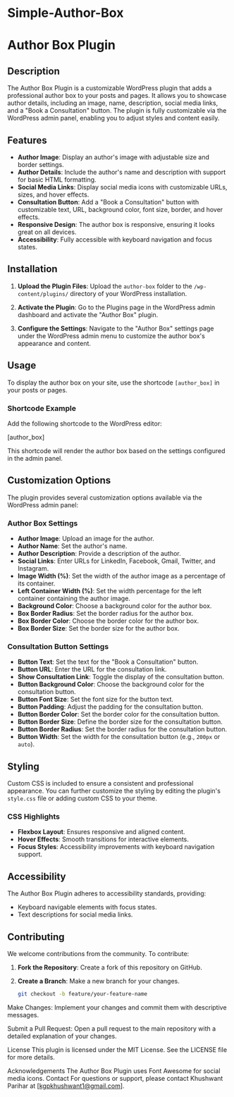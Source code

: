 # Simple-Author-Box

# Author Box Plugin

## Description

The Author Box Plugin is a customizable WordPress plugin that adds a professional author box to your posts and pages. It allows you to showcase author details, including an image, name, description, social media links, and a "Book a Consultation" button. The plugin is fully customizable via the WordPress admin panel, enabling you to adjust styles and content easily.

## Features

- **Author Image**: Display an author's image with adjustable size and border settings.
- **Author Details**: Include the author's name and description with support for basic HTML formatting.
- **Social Media Links**: Display social media icons with customizable URLs, sizes, and hover effects.
- **Consultation Button**: Add a "Book a Consultation" button with customizable text, URL, background color, font size, border, and hover effects.
- **Responsive Design**: The author box is responsive, ensuring it looks great on all devices.
- **Accessibility**: Fully accessible with keyboard navigation and focus states.

## Installation

1. **Upload the Plugin Files**: Upload the `author-box` folder to the `/wp-content/plugins/` directory of your WordPress installation.
   
2. **Activate the Plugin**: Go to the Plugins page in the WordPress admin dashboard and activate the "Author Box" plugin.

3. **Configure the Settings**: Navigate to the "Author Box" settings page under the WordPress admin menu to customize the author box's appearance and content.

## Usage

To display the author box on your site, use the shortcode `[author_box]` in your posts or pages.

### Shortcode Example

Add the following shortcode to the WordPress editor:

[author_box]

This shortcode will render the author box based on the settings configured in the admin panel.

## Customization Options

The plugin provides several customization options available via the WordPress admin panel:

### Author Box Settings

- **Author Image**: Upload an image for the author.
- **Author Name**: Set the author's name.
- **Author Description**: Provide a description of the author.
- **Social Links**: Enter URLs for LinkedIn, Facebook, Gmail, Twitter, and Instagram.
- **Image Width (%)**: Set the width of the author image as a percentage of its container.
- **Left Container Width (%)**: Set the width percentage for the left container containing the author image.
- **Background Color**: Choose a background color for the author box.
- **Box Border Radius**: Set the border radius for the author box.
- **Box Border Color**: Choose the border color for the author box.
- **Box Border Size**: Set the border size for the author box.

### Consultation Button Settings

- **Button Text**: Set the text for the "Book a Consultation" button.
- **Button URL**: Enter the URL for the consultation link.
- **Show Consultation Link**: Toggle the display of the consultation button.
- **Button Background Color**: Choose the background color for the consultation button.
- **Button Font Size**: Set the font size for the button text.
- **Button Padding**: Adjust the padding for the consultation button.
- **Button Border Color**: Set the border color for the consultation button.
- **Button Border Size**: Define the border size for the consultation button.
- **Button Border Radius**: Set the border radius for the consultation button.
- **Button Width**: Set the width for the consultation button (e.g., `200px` or `auto`).

## Styling

Custom CSS is included to ensure a consistent and professional appearance. You can further customize the styling by editing the plugin's `style.css` file or adding custom CSS to your theme.

### CSS Highlights

- **Flexbox Layout**: Ensures responsive and aligned content.
- **Hover Effects**: Smooth transitions for interactive elements.
- **Focus Styles**: Accessibility improvements with keyboard navigation support.

## Accessibility

The Author Box Plugin adheres to accessibility standards, providing:

- Keyboard navigable elements with focus states.
- Text descriptions for social media links.

## Contributing

We welcome contributions from the community. To contribute:

1. **Fork the Repository**: Create a fork of this repository on GitHub.

2. **Create a Branch**: Make a new branch for your changes.

   ```bash
   git checkout -b feature/your-feature-name
Make Changes: Implement your changes and commit them with descriptive messages.

Submit a Pull Request: Open a pull request to the main repository with a detailed explanation of your changes.

License
This plugin is licensed under the MIT License. See the LICENSE file for more details.

Acknowledgements
The Author Box Plugin uses Font Awesome for social media icons.
Contact
For questions or support, please contact Khushwant Parihar at [kgpkhushwant1@gmail.com].
